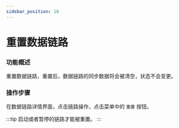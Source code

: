 ```yaml
---
sidebar_position: 10
---
```


# 重置数据链路

### 功能概述

重置数据链路，重置后，数据链路的同步数据将会被清空，状态不会变更。

### 操作步骤

在数据链路详情界面，点击链路操作，点击菜单中的 `重置` 按钮。

:::tip
启动或者暂停的链路才能被重置。
:::
